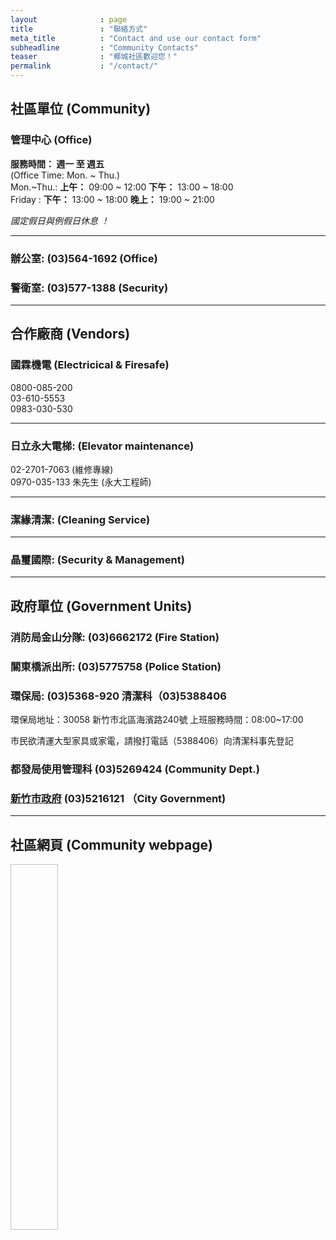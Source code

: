 ```yaml
---
layout              : page
title               : "聯絡方式"
meta_title          : "Contact and use our contact form"
subheadline         : "Community Contacts"
teaser              : "椰城社區歡迎您！"
permalink           : "/contact/"
---
```


## 社區單位 (Community)

### 管理中心 (Office)

**服務時間： 週一 至 週五** <br>
(Office Time: Mon. ~ Thu.) <br>
Mon.~Thu.: **上午：** 09:00 ~ 12:00  **下午：** 13:00 ~ 18:00<br>
Friday   : **下午：** 13:00 ~ 18:00  **晚上：** 19:00 ~ 21:00<br>

*國定假日與例假日休息 ！* <br>

---
### 辦公室: (03)564-1692 (Office)

### 警衛室: (03)577-1388 (Security)

---
## 合作廠商 (Vendors)

### 國霖機電 (Electricical & Firesafe)
0800-085-200<br>
03-610-5553<br>
0983-030-530<br>

---
### 日立永大電梯: (Elevator maintenance)
02-2701-7063 (維修專線)<br>
0970-035-133 朱先生 (永大工程師)<br>

---
### 潔緣清潔:  (Cleaning Service)

---
### 晶璽國際: (Security & Management)

---
## 政府單位 (Government Units)

### 消防局金山分隊: (03)6662172 (Fire Station)

### 關東橋派出所: (03)5775758 (Police Station)

### 環保局: (03)5368-920 清潔科（03)5388406
環保局地址：30058 新竹市北區海濱路240號 上班服務時間：08:00~17:00<br>

市民欲清運大型家具或家電，請撥打電話（5388406）向清潔科事先登記<br>

### 都發局使用管理科 (03)5269424 (Community Dept.)

### [新竹市政府](https://www.hccg.gov.tw/ch/home.jsp?id=46&parentpath=0,7) (03)5216121 （City Government)

---
## 社區網頁 (Community webpage) 
<p>
<img width="15%" height="15% src="https://github.com/coconutcity30050/community/raw/gh-pages/images/circleQR.png">
</p>
